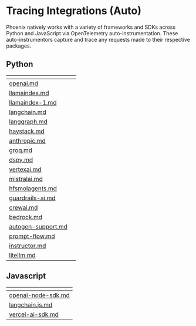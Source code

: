 # Tracing Integrations (Auto)

Phoenix natively works with a variety of frameworks and SDKs across Python and JavaScript via OpenTelemetry auto-instrumentation. These auto-instrumentors capture and trace any requests made to their respective packages.

## Python

<table data-view="cards"><thead><tr><th data-type="content-ref"></th><th data-hidden data-card-cover data-type="files"></th></tr></thead><tbody><tr><td><a href="openai.md">openai.md</a></td><td></td></tr><tr><td><a href="llamaindex.md">llamaindex.md</a></td><td></td></tr><tr><td><a href="llamaindex-1.md">llamaindex-1.md</a></td><td></td></tr><tr><td><a href="langchain.md">langchain.md</a></td><td></td></tr><tr><td><a href="langgraph.md">langgraph.md</a></td><td></td></tr><tr><td><a href="haystack.md">haystack.md</a></td><td></td></tr><tr><td><a href="anthropic.md">anthropic.md</a></td><td></td></tr><tr><td><a href="groq.md">groq.md</a></td><td></td></tr><tr><td><a href="dspy.md">dspy.md</a></td><td></td></tr><tr><td><a href="vertexai.md">vertexai.md</a></td><td></td></tr><tr><td><a href="mistralai.md">mistralai.md</a></td><td></td></tr><tr><td><a href="hfsmolagents.md">hfsmolagents.md</a></td><td></td></tr><tr><td><a href="guardrails-ai.md">guardrails-ai.md</a></td><td></td></tr><tr><td><a href="crewai.md">crewai.md</a></td><td></td></tr><tr><td><a href="bedrock.md">bedrock.md</a></td><td></td></tr><tr><td><a href="autogen-support.md">autogen-support.md</a></td><td></td></tr><tr><td><a href="prompt-flow.md">prompt-flow.md</a></td><td></td></tr><tr><td><a href="instructor.md">instructor.md</a></td><td></td></tr><tr><td><a href="litellm.md">litellm.md</a></td><td></td></tr></tbody></table>

## Javascript

<table data-view="cards"><thead><tr><th data-type="content-ref"></th></tr></thead><tbody><tr><td><a href="openai-node-sdk.md">openai-node-sdk.md</a></td></tr><tr><td><a href="langchain.js.md">langchain.js.md</a></td></tr><tr><td><a href="vercel-ai-sdk.md">vercel-ai-sdk.md</a></td></tr></tbody></table>

